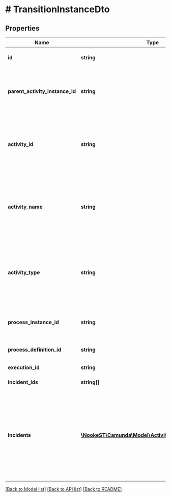 # # TransitionInstanceDto

## Properties

Name | Type | Description | Notes
------------ | ------------- | ------------- | -------------
**id** | **string** | The id of the transition instance. | [optional]
**parent_activity_instance_id** | **string** | The id of the parent activity instance, for example a sub process instance. | [optional]
**activity_id** | **string** | The id of the activity that this instance enters (asyncBefore job) or leaves (asyncAfter job) | [optional]
**activity_name** | **string** | The name of the activity that this instance enters (asyncBefore job) or leaves (asyncAfter job) | [optional]
**activity_type** | **string** | The type of the activity that this instance enters (asyncBefore job) or leaves (asyncAfter job) | [optional]
**process_instance_id** | **string** | The id of the process instance this instance is part of. | [optional]
**process_definition_id** | **string** | The id of the process definition. | [optional]
**execution_id** | **string** | The execution id. | [optional]
**incident_ids** | **string[]** | A list of incident ids. | [optional]
**incidents** | [**\NookeST\Camunda\Model\ActivityInstanceIncidentDto[]**](ActivityInstanceIncidentDto.md) | A list of JSON objects containing incident specific properties: * &#x60;id&#x60;: the id of the incident * &#x60;activityId&#x60;: the activity id in which the incident occurred | [optional]

[[Back to Model list]](../../README.md#models) [[Back to API list]](../../README.md#endpoints) [[Back to README]](../../README.md)
